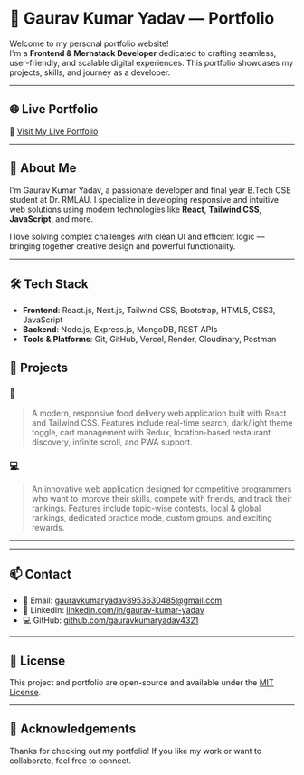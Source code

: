 # 💼 Gaurav Kumar Yadav — Portfolio

Welcome to my personal portfolio website!  
I'm a **Frontend & Mernstack Developer** dedicated to crafting seamless, user-friendly, and scalable digital experiences. This portfolio showcases my projects, skills, and journey as a developer.

---



## 🌐 Live Portfolio

🔗 [Visit My Live Portfolio](https://portfolio-gaurav08.vercel.app/)

---
## 🚀 About Me

I'm Gaurav Kumar Yadav, a passionate developer and final year B.Tech CSE student at Dr. RMLAU. I specialize in developing responsive and intuitive web solutions using modern technologies like **React**, **Tailwind CSS**, **JavaScript**, and more.

I love solving complex challenges with clean UI and efficient logic — bringing together creative design and powerful functionality.

---

## 🛠️ Tech Stack

- **Frontend**: React.js, Next.js, Tailwind CSS, Bootstrap, HTML5, CSS3, JavaScript
- **Backend**: Node.js, Express.js, MongoDB, REST APIs
- **Tools & Platforms**: Git, GitHub, Vercel, Render, Cloudinary, Postman



## 📂 Projects

### 🍕 
> A modern, responsive food delivery web application built with React and Tailwind CSS. Features include real-time search, dark/light theme toggle, cart management with Redux, location-based restaurant discovery, infinite scroll, and PWA support.



### 💻 
> An innovative web application designed for competitive programmers who want to improve their skills, compete with friends, and track their rankings. Features include topic-wise contests, local & global rankings, dedicated practice mode, custom groups, and exciting rewards.

---


---

## 📫 Contact

- 📧 Email: [gauravkumaryadav8953630485@gmail.com](mailto:gauravkumaryadav8953630485@gmail.com)
- 💼 LinkedIn: [linkedin.com/in/gaurav-kumar-yadav](https://www.linkedin.com/in/gaurav-kumar-yadav-30406a236/)
- 💻 GitHub: [github.com/gauravkumaryadav4321](https://github.com/Gauravkumaryadav4321)

---

## 📃 License

This project and portfolio are open-source and available under the [MIT License](LICENSE).

---

## 🙌 Acknowledgements

Thanks for checking out my portfolio! If you like my work or want to collaborate, feel free to connect.
